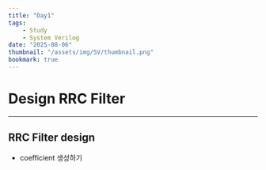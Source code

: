 ```yaml
---
title: "Day1"
tags:
    - Study
    - System Verilog
date: "2025-08-06"
thumbnail: "/assets/img/SV/thumbnail.png"
bookmark: true
---
```

# Design RRC Filter 
---
## RRC Filter design
- coefficient 생성하기

